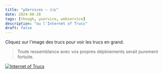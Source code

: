```yaml
---
title: "µServices ~ 🇫🇷"
date: 2024-08-28
tags: [though, µservice, webservice]
description: "ou l'Internet of Trucs"
draft: false
---
```


Cliquez sur l'image des trucs pour voir les trucs en grand.

> Toute ressemblance avec vos propres déploiements serait purement fortuite.

[![Internet of Trucs](/img/internet-of-trucs.png)](/img/internet-of-trucs.png)
